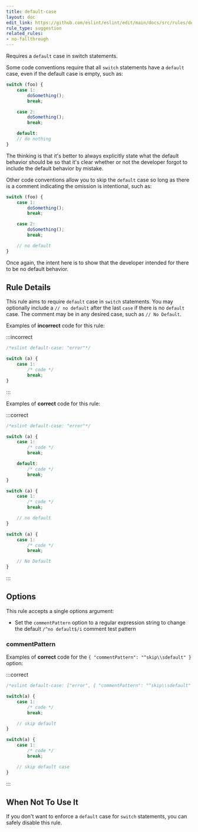 ```yaml
---
title: default-case
layout: doc
edit_link: https://github.com/eslint/eslint/edit/main/docs/src/rules/default-case.md
rule_type: suggestion
related_rules:
- no-fallthrough
---
```


Requires a `default` case in switch statements.

Some code conventions require that all `switch` statements have a `default` case, even if the default case is empty, such as:

```js
switch (foo) {
    case 1:
        doSomething();
        break;

    case 2:
        doSomething();
        break;

    default:
    // do nothing
}
```

The thinking is that it's better to always explicitly state what the default behavior should be so that it's clear whether or not the developer forgot to include the default behavior by mistake.

Other code conventions allow you to skip the `default` case so long as there is a comment indicating the omission is intentional, such as:

```js
switch (foo) {
    case 1:
        doSomething();
        break;

    case 2:
        doSomething();
        break;

    // no default
}
```

Once again, the intent here is to show that the developer intended for there to be no default behavior.

## Rule Details

This rule aims to require `default` case in `switch` statements. You may optionally include a `// no default` after the last `case` if there is no `default` case. The comment may be in any desired case, such as `// No Default`.

Examples of **incorrect** code for this rule:

:::incorrect

```js
/*eslint default-case: "error"*/

switch (a) {
    case 1:
        /* code */
        break;
}

```

:::

Examples of **correct** code for this rule:

:::correct

```js
/*eslint default-case: "error"*/

switch (a) {
    case 1:
        /* code */
        break;

    default:
        /* code */
        break;
}

switch (a) {
    case 1:
        /* code */
        break;

    // no default
}

switch (a) {
    case 1:
        /* code */
        break;

    // No Default
}
```

:::

## Options

This rule accepts a single options argument:

* Set the `commentPattern` option to a regular expression string to change the default `/^no default$/i` comment test pattern

### commentPattern

Examples of **correct** code for the `{ "commentPattern": "^skip\\sdefault" }` option:

:::correct

```js
/*eslint default-case: ["error", { "commentPattern": "^skip\\sdefault" }]*/

switch(a) {
    case 1:
        /* code */
        break;

    // skip default
}

switch(a) {
    case 1:
        /* code */
        break;

    // skip default case
}
```

:::

## When Not To Use It

If you don't want to enforce a `default` case for `switch` statements, you can safely disable this rule.
